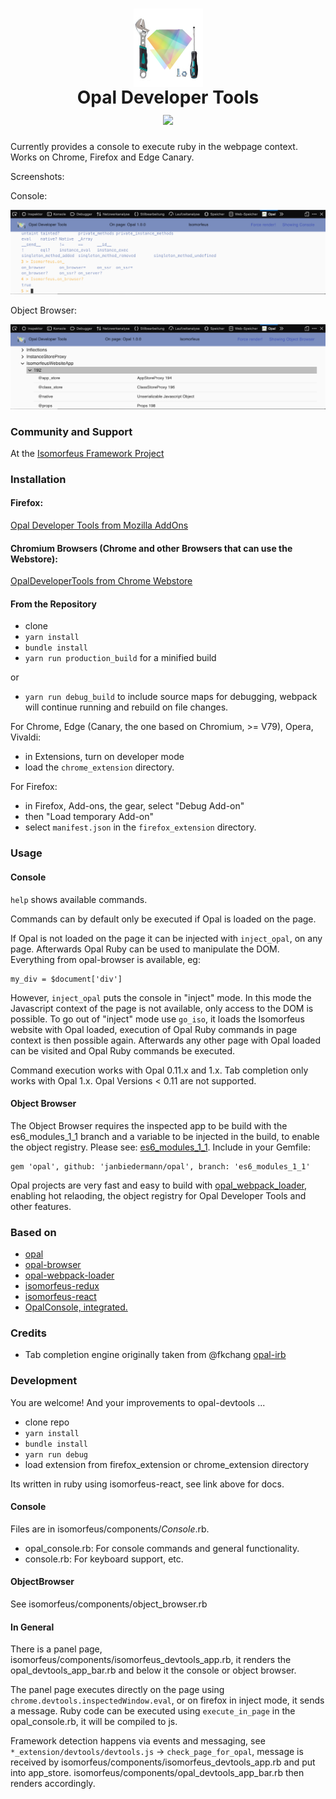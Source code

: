 <h1 align="center">
  <img src="https://raw.githubusercontent.com/isomorfeus/opal-devtools/master/opal_devtools.png" 
  align="center" title="Opal logo by Elia Schito combined with Tools" width="111" height="125" />
  <br/>
  Opal Developer Tools<br/>
  <img src="https://img.shields.io/badge/Opal-Ruby%20💛%20JavaScript%20💛%20Firefox%20💛%20Chrome%20💛%20Edge%20Canary%20💛%20Opera%20💛%20Vivaldi-yellow.svg?logo=ruby&style=social&logoColor=777"/>
</h1>

Currently provides a console to execute ruby in the webpage context.
Works on Chrome, Firefox and Edge Canary.

Screenshots:

Console:

![Screenshot](https://raw.githubusercontent.com/isomorfeus/opal-devtools/master/screenshot_console_firefox.png)

Object Browser:

![Screenshot](https://raw.githubusercontent.com/isomorfeus/opal-devtools/master/screenshot_object_browser_firefox.png)

### Community and Support
At the [Isomorfeus Framework Project](http://isomorfeus.com) 

### Installation

#### Firefox:
[Opal Developer Tools from Mozilla AddOns](https://addons.mozilla.org/addon/opaldevtools/)

#### Chromium Browsers (Chrome and other Browsers that can use the Webstore):
[OpalDeveloperTools from Chrome Webstore](https://chrome.google.com/webstore/detail/opaldevelopertools/lbodjejiiaanfdajbegggpomgogfhahj)

#### From the Repository
- clone
- `yarn install`
- `bundle install`
- `yarn run production_build` for a minified build

or
- `yarn run debug_build` to include source maps for debugging, webpack will continue running and rebuild on file changes.
 
For Chrome, Edge (Canary, the one based on Chromium, >= V79), Opera, Vivaldi:
- in Extensions, turn on developer mode
- load the `chrome_extension` directory.

For Firefox:
- in Firefox, Add-ons, the gear, select "Debug Add-on"
- then "Load temporary Add-on"
- select `manifest.json` in the `firefox_extension` directory.

### Usage

#### Console
`help` shows available commands.

Commands can by default only be executed if Opal is loaded on the page.

If Opal is not loaded on the page it can be injected with `inject_opal`,
on any page. Afterwards Opal Ruby can be used to manipulate the DOM. Everything from opal-browser is available, eg:
```
my_div = $document['div']
```
However, `inject_opal` puts the console in "inject" mode. In this mode the Javascript context of the page is not available,
only access to the DOM is possible.
To go out of "inject" mode use `go_iso`, it loads the Isomorfeus website with Opal loaded, execution of Opal Ruby commands in page context
is then possible again. Afterwards any other page with Opal loaded can be visited and Opal Ruby commands be executed.

Command execution works with Opal 0.11.x and 1.x.
Tab completion only works with Opal 1.x.
Opal Versions < 0.11 are not supported.

#### Object Browser

The Object Browser requires the inspected app to be build with the es6_modules_1_1 branch and a variable to be injected in the build, to enable the
object registry. Please see: [es6_modules_1_1](https://github.com/opal/opal/pull/1976#issuecomment-538459551).
Include in your Gemfile:
```
gem 'opal', github: 'janbiedermann/opal', branch: 'es6_modules_1_1'
```
Opal projects are very fast and easy to build with [opal_webpack_loader](https://github.com/isomorfeus/opal-webpack-loader), enabling hot relaoding,
the object registry for Opal Developer Tools and other features.

### Based on 
- [opal](http://opalrb.com)
- [opal-browser](https://github.com/opal/opal-browser)
- [opal-webpack-loader](https://github.com/isomorfeus/opal-webpack-loader)
- [isomorfeus-redux](https://github.com/isomorfeus/isomorfeus-redux/tree/master/ruby)
- [isomorfeus-react](https://github.com/isomorfeus/isomorfeus-react/tree/master/ruby)
- [OpalConsole, integrated.](https://github.com/isomorfeus/opal-devtools/tree/master/isomorfeus/components)

### Credits
- Tab completion engine originally taken from @fkchang [opal-irb](https://github.com/fkchang/opal-irb)

### Development

You are welcome! And your improvements to opal-devtools ...

- clone repo
- `yarn install`
- `bundle install`
- `yarn run debug`
- load extension from firefox_extension or chrome_extension directory

Its written in ruby using isomorfeus-react, see link above for docs.

#### Console
Files are in isomorfeus/components/*Console*.rb.
- opal_console.rb: For console commands and general functionality.
- console.rb: For keyboard support, etc.

#### ObjectBrowser
See isomorfeus/components/object_browser.rb

#### In General
There is a panel page, isomorfeus/components/isomorfeus_devtools_app.rb, it renders the opal_devtools_app_bar.rb and below it the console or
object browser.

The panel page executes directly on the page using `chrome.devtools.inspectedWindow.eval`, or on firefox in inject mode, it sends a message.
Ruby code can be executed using `execute_in_page` in the opal_console.rb, it will be compiled to js.

Framework detection happens via events and messaging, see `*_extension/devtools/devtools.js` -> `check_page_for_opal`, message is received by
isomorfeus/components/isomorfeus_devtools_app.rb and put into app_store. isomorfeus/components/opal_devtools_app_bar.rb then renders accordingly.

